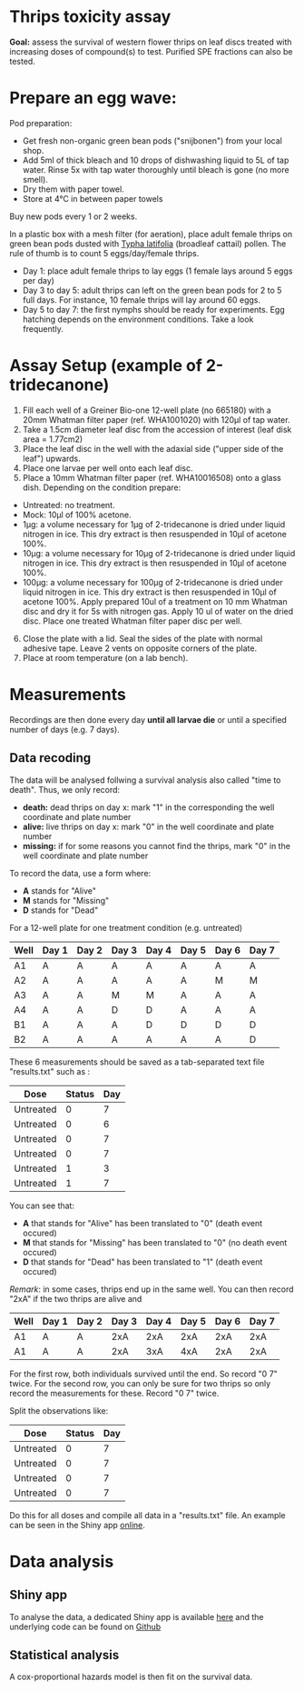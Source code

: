 # Thrips toxicity assay
__Goal:__ assess the survival of western flower thrips on leaf discs treated with increasing doses of compound(s) to test. 
Purified SPE fractions can also be tested. 

# Prepare an egg wave:
Pod preparation:
*  Get fresh non-organic green bean pods ("snijbonen") from your local shop. 
*  Add 5ml of thick bleach and 10 drops of dishwashing liquid to 5L of tap water. Rinse 5x with tap water thoroughly until bleach is gone (no more smell).
*  Dry them with paper towel.
*  Store at 4°C in between paper towels

Buy new pods every 1 or 2 weeks.

In a plastic box with a mesh filter (for aeration), place adult female thrips on green bean pods dusted with [Typha latifolia](https://en.wikipedia.org/wiki/Typha_latifolia) (broadleaf cattail) pollen.
The rule of thumb is to count 5 eggs/day/female thrips.
*  Day 1: place adult female thrips to lay eggs (1 female lays around 5 eggs per day)
*  Day 3 to day 5: adult thrips can left on the green bean pods for 2 to 5 full days. For instance, 10 female thrips will lay around 60 eggs.
*  Day 5 to day 7: the first nymphs should be ready for experiments. Egg hatching depends on the environment conditions. Take a look frequently.


# Assay Setup (example of 2-tridecanone)
1.  Fill each well of a Greiner Bio-one 12-well plate (no 665180) with a 20mm Whatman filter paper (ref. WHA1001020) with 120µl of tap water.
2.  Take a 1.5cm diameter leaf disc from the accession of interest (leaf disk area = 1.77cm2)
3.  Place the leaf disc in the well with the adaxial side ("upper side of the leaf") upwards. 
4. Place one larvae per well onto each leaf disc.
5.  Place a 10mm Whatman filter paper (ref. WHA10016508) onto a glass dish. Depending on the condition prepare:
  *  Untreated: no treatment.  
  *  Mock: 10µl of 100% acetone.
  *  1µg: a volume necessary for 1µg of 2-tridecanone is dried under liquid nitrogen in ice. This dry extract is then resuspended in 10µl of acetone 100%.
  *  10µg: a volume necessary for 10µg of 2-tridecanone is dried under liquid nitrogen in ice. This dry extract is then resuspended in 10µl of acetone 100%.
  *   100µg: a volume necessary for 100µg of 2-tridecanone is dried under liquid nitrogen in ice. This dry extract is then resuspended in 10µl of acetone 100%.
Apply prepared 10ul of a treatment on 10 mm Whatman disc and dry it for 5s with nitrogen gas. Apply 10 ul of water on the dried disc. Place one treated Whatman filter paper disc per well.          
6.  Close the plate with a lid. Seal the sides of the plate with normal adhesive tape. Leave 2 vents on opposite corners of the plate.
7. Place at room temperature (on a lab bench).

# Measurements
Recordings are then done every day __until all larvae die__ or until a specified number of days (e.g. 7 days).

## Data recoding
The data will be analysed follwing a survival analysis also called "time to death". Thus, we only record:
*  __death:__ dead thrips on day x: mark "1" in the corresponding the well coordinate and plate number
*  __alive:__ live thrips on day x: mark "0" in the well coordinate and plate number
*  __missing:__ if for some reasons you cannot find the thrips, mark "0" in the well coordinate and plate number

To record the data, use a form where:
  - __A__ stands for "Alive"
  - __M__ stands for "Missing"
  - __D__ stands for "Dead"

For a 12-well plate for one treatment condition (e.g. untreated)

| Well | Day 1 | Day 2 | Day 3 | Day 4 | Day 5 | Day 6 | Day 7 |
| -----|-------|-------|-------|------ |-------|-------|-------|
| A1   | A | A | A | A | A | A | A |
| A2   | A | A | A | A | A | M | M |
| A3   | A | A | M | M | A | A | A |
| A4   | A | A | D | D | A | A | A | 
| B1   | A | A | A | D | D | D | D |
| B2   | A | A | A | A | A | A | D | D |

These 6 measurements should be saved as a tab-separated text file "results.txt" such as :


| Dose | Status | Day |
|------|-------|-----|
| Untreated | 0 | 7 | 
| Untreated | 0 | 6 | 
| Untreated | 0 | 7 | 
| Untreated | 0 | 7 | 
| Untreated | 1 | 3 | 
| Untreated | 1 | 7 | 

You can see that:
  - __A__ that stands for "Alive" has been translated to "0" (death event occured)
  - __M__ that stands for "Missing" has been translated to "0" (no death event occured)
  - __D__ that stands for "Dead" has been translated to "1" (death event occured) 
  
_Remark_: in some cases, thrips end up in the same well. You can then record "2xA" if the two thrips are alive and 

| Well | Day 1 | Day 2 | Day 3 | Day 4 | Day 5 | Day 6 | Day 7 |
| -----|-------|-------|-------|------ |-------|-------|-------|
| A1  | A | A | 2xA | 2xA | 2xA | 2xA | 2xA |
| A1  | A | A | 2xA | 3xA | 4xA | 2xA | 2xA |

For the first row, both individuals survived until the end. So record "0 7" twice.
For the second row, you can only be sure for two thrips so only record the measurements for these. Record "0 7" twice. 

Split the observations like:

| Dose | Status | Day |
| ------------- | ------------- | ------ |
| Untreated  | 0  | 7 |
| Untreated  | 0  | 7 |
| Untreated  | 0  | 7 |
| Untreated  | 0  | 7 |

Do this for all doses and compile all data in a "results.txt" file. An example can be seen in the Shiny app [online](http://genseq-h0.science.uva.nl/shiny/MarcGalland/thrips_survival/).

# Data analysis
## Shiny app
To analyse the data, a dedicated Shiny app is available [here](http://genseq-h0.science.uva.nl/shiny/MarcGalland/thrips_survival/) and the underlying code can be found on [Github](https://github.com/BleekerLab/project20accessions/tree/7744041b68d24ae0892e46c089058fef328b9c44/scripts/shinyApps/thrips_survival)

## Statistical analysis
A cox-proportional hazards model is then fit on the survival data. 
